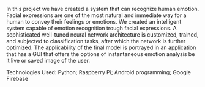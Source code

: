 In this project we have created a system that can recognize human emotion. Facial expressions are one of the most natural and immediate way for a human to convey their feelings or emotions. We created an intelligent system capable of emotion recognition trough facial expressions. A sophisticated well-tuned neural network architecture is customized, trained, and subjected to classification tasks, after which the network is further optimized. The applicability of the final model is portrayed in an application that has a GUI that offers the options of instantaneous emotion analysis be it live or saved image of the user.

Technologies Used: Python; Raspberry Pi; Android programming; Google Firebase